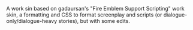 A work sin based on gadaursan's "Fire Emblem Support Scripting" work skin, a formatting and CSS to format screenplay and scripts (or dialogue-only/dialogue-heavy stories), but with some edits.
